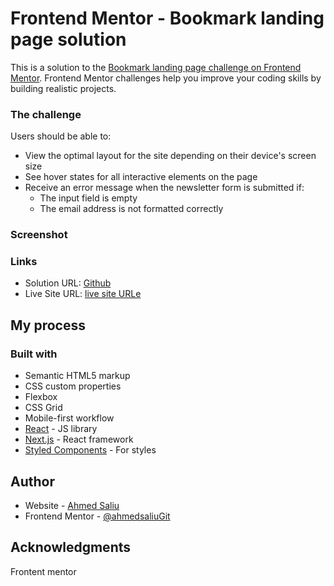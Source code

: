 # Frontend Mentor - Bookmark landing page solution

This is a solution to the [Bookmark landing page challenge on Frontend Mentor](https://www.frontendmentor.io/challenges/bookmark-landing-page-5d0b588a9edda32581d29158). Frontend Mentor challenges help you improve your coding skills by building realistic projects.

### The challenge

Users should be able to:

- View the optimal layout for the site depending on their device's screen size
- See hover states for all interactive elements on the page
- Receive an error message when the newsletter form is submitted if:
  - The input field is empty
  - The email address is not formatted correctly

### Screenshot

### Links

- Solution URL: [Github](https://github.com/ahmedsaliuGit/bookmark-landing-page)
- Live Site URL: [live site URLe](https://ahmedsaliugit.github.io/bookmark-landing-page/)

## My process

### Built with

- Semantic HTML5 markup
- CSS custom properties
- Flexbox
- CSS Grid
- Mobile-first workflow
- [React](https://reactjs.org/) - JS library
- [Next.js](https://nextjs.org/) - React framework
- [Styled Components](https://styled-components.com/) - For styles

## Author

- Website - [Ahmed Saliu](https://github.com/ahmedsaliuGit)
- Frontend Mentor - [@ahmedsaliuGit](https://www.frontendmentor.io/profile/ahmedsaliuGit)

## Acknowledgments

Frontent mentor
